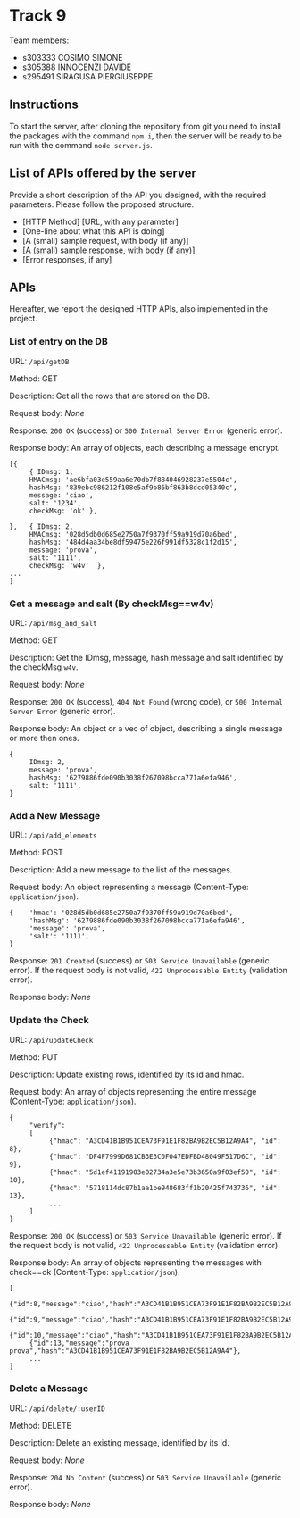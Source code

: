 # Track 9

Team members:
* s303333 COSIMO SIMONE
* s305388 INNOCENZI DAVIDE 
* s295491 SIRAGUSA PIERGIUSEPPE

## Instructions

To start the server, after cloning the repository from git you need to install the packages with the command `npm i`, then the server will be ready to be run with the command `node server.js`.

## List of APIs offered by the server

Provide a short description of the API you designed, with the required parameters. Please follow the proposed structure.

* [HTTP Method] [URL, with any parameter]
* [One-line about what this API is doing]
* [A (small) sample request, with body (if any)]
* [A (small) sample response, with body (if any)]
* [Error responses, if any]

## APIs
Hereafter, we report the designed HTTP APIs, also implemented in the project.

### __List of entry on the DB__

URL: `/api/getDB`

Method: GET

Description: Get all the rows that are stored on the DB.

Request body: _None_

Response: `200 OK` (success) or `500 Internal Server Error` (generic error).

Response body: An array of objects, each describing a message encrypt.
```
[{
     { IDmsg: 1,
     HMACmsg: 'ae6bfa03e559aa6e70db7f884046928237e5504c', 
     hashMsg: '839ebc986212f108e5af9b86bf863b8dcd05340c',
     message: 'ciao', 
     salt: '1234', 
     checkMsg: 'ok' },

},   { IDmsg: 2, 
     HMACmsg: '028d5db0d685e2750a7f9370ff59a919d70a6bed', 
     hashMsg: '484d4aa34be8df59475e226f991df5328c1f2d15',
     message: 'prova', 
     salt: '1111', 
     checkMsg: 'w4v'  },
...
]
```

### __Get a message and salt (By checkMsg==w4v)__

URL: `/api/msg_and_salt`

Method: GET

Description: Get the IDmsg, message, hash message and salt identified by the checkMsg `w4v`.

Request body: _None_

Response: `200 OK` (success), `404 Not Found` (wrong code), or `500 Internal Server Error` (generic error).

Response body: An object or a vec of object, describing a single message or more then ones.
```
{
     IDmsg: 2, 
     message: 'prova', 
     hashMsg: '6279886fde090b3038f267098bcca771a6efa946', 
     salt: '1111', 
}

```

### __Add a New Message__

URL: `/api/add_elements`

Method: POST

Description: Add a new message to the list of the messages.

Request body: An object representing a message (Content-Type: `application/json`).
```
{    'hmac': '028d5db0d685e2750a7f9370ff59a919d70a6bed',
     'hashMsg': '6279886fde090b3038f267098bcca771a6efa946',
     'message': 'prova', 
     'salt': '1111',
}
```

Response: `201 Created` (success) or `503 Service Unavailable` (generic error). If the request body is not valid, `422 Unprocessable Entity` (validation error).

Response body: _None_

### __Update the Check__

URL: `/api/updateCheck`

Method: PUT

Description: Update existing rows, identified by its id and hmac.

Request body: An array of objects representing the entire message (Content-Type: `application/json`).
```
{
     "verify":
     [
          {"hmac": "A3CD41B1B951CEA73F91E1F82BA9B2EC5B12A9A4", "id": 8},
          {"hmac": "DF4F7999D681CB3E3C0F047EDFBD48049F517D6C", "id": 9},
          {"hmac": "5d1ef41191903e02734a3e5e73b3650a9f03ef50", "id": 10},
          {"hmac": "5718114dc87b1aa1be948683ff1b20425f743736", "id": 13},
          ...
     ]
}
```

Response: `200 OK` (success) or `503 Service Unavailable` (generic error). If the request body is not valid, `422 Unprocessable Entity` (validation error).

Response body: An array of objects representing the messages with check==ok (Content-Type: `application/json`).

```
[
     {"id":8,"message":"ciao","hash":"A3CD41B1B951CEA73F91E1F82BA9B2EC5B12A9A4"},
     {"id":9,"message":"ciao","hash":"A3CD41B1B951CEA73F91E1F82BA9B2EC5B12A9A4"},
     {"id":10,"message":"ciao","hash":"A3CD41B1B951CEA73F91E1F82BA9B2EC5B12A9A4"},
     {"id":13,"message":"prova prova","hash":"A3CD41B1B951CEA73F91E1F82BA9B2EC5B12A9A4"},
     ...
]
```

### __Delete a Message__

URL: `/api/delete/:userID`

Method: DELETE

Description: Delete an existing message, identified by its id.

Request body: _None_

Response: `204 No Content` (success) or `503 Service Unavailable` (generic error).

Response body: _None_
